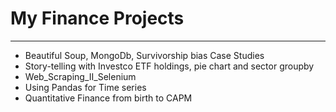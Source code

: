# My Finance Projects
_____________________________________________
* Beautiful Soup, MongoDb, Survivorship bias Case Studies 
* Story-telling with Investco ETF holdings, pie chart and sector groupby
* Web_Scraping_II_Selenium
* Using Pandas for Time series
* Quantitative Finance from birth to CAPM
